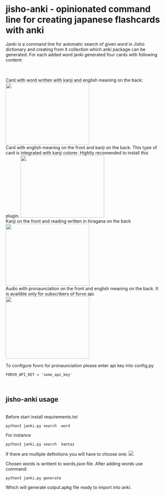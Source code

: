 # jisho-anki - opinionated command line for creating japanese flashcards with anki

Janki is a command line for automatic search of given word in Jisho dictionary and creating 
from it collection which anki package can be generated. For each added word janki generated
four cards with following content:


<br>
<br>
Card with word written with kanji and english meaning on the back:
<br>
<img src='https://user-images.githubusercontent.com/5136443/53291111-6764b080-37ae-11e9-98a4-8de755b50cb3.PNG' width=270px height=200px>
<br> Card with english meaning on the front and kanji on the back. 
This type of card is integrated with kanji colorer. Hightly recomended to install this plugin.
<img src='https://user-images.githubusercontent.com/5136443/53291112-6764b080-37ae-11e9-9560-a36476ca2f05.PNG' width=270px height=200px>
<br>
Kanji on the front and reading written in hiragana on the back
<img src='https://user-images.githubusercontent.com/5136443/53291148-cb877480-37ae-11e9-8bdb-d86941a4153e.PNG' width=270px height=200px>
<br>
Audio with pronaunciation on the front and english meaning on the back. It is availible only for subscribers of forvo api.
<img src='https://user-images.githubusercontent.com/5136443/53291149-cc200b00-37ae-11e9-8fa9-24e05eea08db.PNG' width=270px height=200px>

To configure fovro for pronaunciation please
enter api key into config.py

```
FORVO_API_KEY = 'some_api_key'
```

<br>

## jisho-anki usage
<br>
Before start install requirements.txt


```
python3 janki.py search  word
```
For instance
```
python3 janki.py search  hantai
```

If there are multiple definitions you will have to choose one:
<img src='https://user-images.githubusercontent.com/5136443/53292055-3344bc00-37bd-11e9-90bd-a12ddc8bf63d.png' >

Chosen words is writtent to words.json file. After adding words use command: 
```
python3 janki.py generate
```
Which will generate output.apkg file ready to import into anki.


